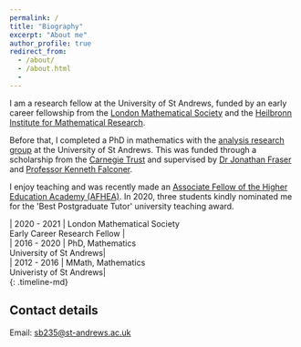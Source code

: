 ```yaml
---
permalink: /
title: "Biography"
excerpt: "About me"
author_profile: true
redirect_from:
  - /about/
  - /about.html
  -
---
```


I am a research fellow at the University of St Andrews, funded by an early career fellowship from the [London Mathematical Society](https://www.lms.ac.uk/) and the [Heilbronn Institute for Mathematical Research](https://heilbronn.ac.uk/).  

Before that, I completed a PhD in mathematics with the [analysis research group](http://www.mcs.st-andrews.ac.uk/pg/pure/Analysis/) at the University of St Andrews. This was funded through a scholarship from the [Carnegie Trust](https://www.carnegie-trust.org/) and supervised by [Dr Jonathan Fraser](http://www.mcs.st-andrews.ac.uk/~jmf32/) and
[Professor Kenneth Falconer](http://www.mcs.st-and.ac.uk/~kenneth/).   

I enjoy teaching and was recently made an [Associate Fellow of the Higher Education Academy (AFHEA)](https://stuartburrell.github.io/files/cert-afhea.pdf). In 2020, three students kindly nominated me for the 'Best Postgraduate Tutor' university teaching award.  

| 2020 - 2021 | London Mathematical Society<br/> Early Career Research Fellow |  
| 2016 - 2020 | PhD, Mathematics <br/>University of St Andrews|  
| 2012 - 2016 | MMath, Mathematics<br/>Univeristy of St Andrews|  
{: .timeline-md}

## Contact details

Email: sb235@st-andrews.ac.uk

